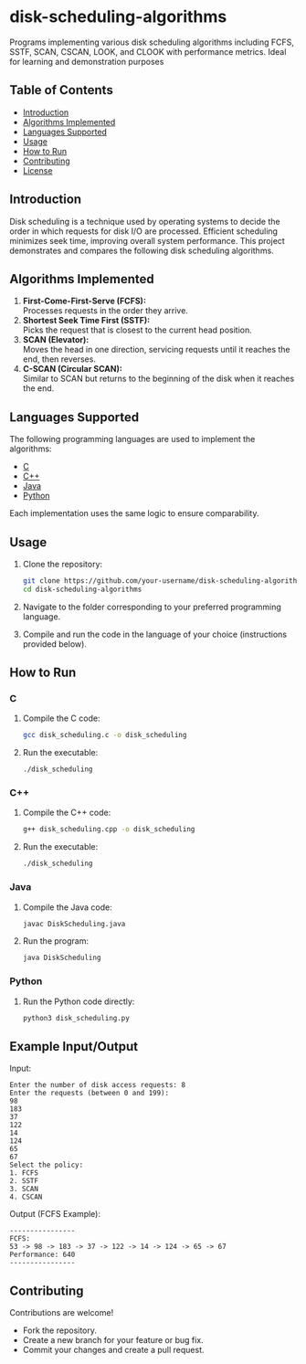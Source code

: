# disk-scheduling-algorithms
Programs implementing various disk scheduling algorithms including FCFS, SSTF, SCAN, CSCAN, LOOK, and CLOOK with performance metrics. Ideal for learning and demonstration purposes

## Table of Contents
- [Introduction](#introduction)
- [Algorithms Implemented](#algorithms-implemented)
- [Languages Supported](#languages-supported)
- [Usage](#usage)
- [How to Run](#how-to-run)
- [Contributing](#contributing)
- [License](#license)

## Introduction

Disk scheduling is a technique used by operating systems to decide the order in which requests for disk I/O are processed. Efficient scheduling minimizes seek time, improving overall system performance. This project demonstrates and compares the following disk scheduling algorithms.

## Algorithms Implemented

1. **First-Come-First-Serve (FCFS):**  
   Processes requests in the order they arrive.
2. **Shortest Seek Time First (SSTF):**  
   Picks the request that is closest to the current head position.
3. **SCAN (Elevator):**  
   Moves the head in one direction, servicing requests until it reaches the end, then reverses.
4. **C-SCAN (Circular SCAN):**  
   Similar to SCAN but returns to the beginning of the disk when it reaches the end.

## Languages Supported
The following programming languages are used to implement the algorithms:
- [C](./C)
- [C++](./C++)
- [Java](./Java)
- [Python](./Python)

Each implementation uses the same logic to ensure comparability.

## Usage
1. Clone the repository:
   ```bash
   git clone https://github.com/your-username/disk-scheduling-algorithms.git
   cd disk-scheduling-algorithms
   ```
2. Navigate to the folder corresponding to your preferred programming language.

3. Compile and run the code in the language of your choice (instructions provided below).

## How to Run

### **C**
1. Compile the C code:
   ```bash
   gcc disk_scheduling.c -o disk_scheduling
   ```
2. Run the executable:
   ```bash
   ./disk_scheduling
   ```

### C++
1. Compile the C++ code:
   ```bash
   g++ disk_scheduling.cpp -o disk_scheduling
   ```
2. Run the executable:
   ```bash
   ./disk_scheduling
   ```

### Java
1. Compile the Java code:
   ```bash
   javac DiskScheduling.java
   ```
2. Run the program:
   ```bash
   java DiskScheduling
   ```

### Python
1. Run the Python code directly:
   ```bash
   python3 disk_scheduling.py
   ```

## Example Input/Output
Input:  
```plaintext
Enter the number of disk access requests: 8  
Enter the requests (between 0 and 199):  
98  
183  
37  
122  
14  
124  
65  
67  
Select the policy:  
1. FCFS  
2. SSTF  
3. SCAN  
4. CSCAN  
```

Output (FCFS Example):  
```plaintext
----------------
FCFS:  
53 -> 98 -> 183 -> 37 -> 122 -> 14 -> 124 -> 65 -> 67  
Performance: 640  
----------------
```

## Contributing
Contributions are welcome!  
- Fork the repository.
- Create a new branch for your feature or bug fix.
- Commit your changes and create a pull request.

